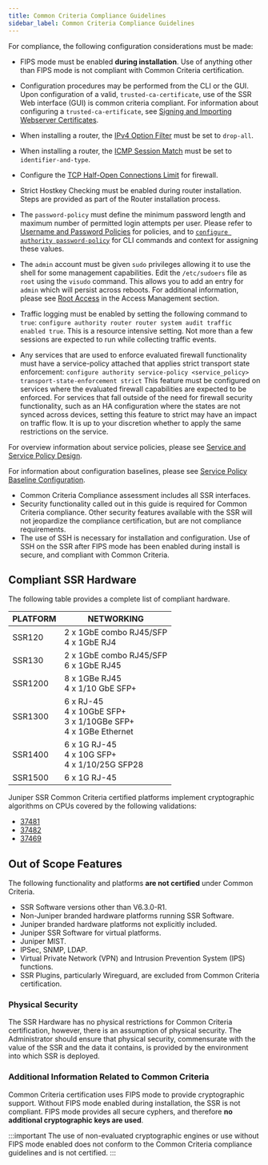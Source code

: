 ```yaml
---
title: Common Criteria Compliance Guidelines
sidebar_label: Common Criteria Compliance Guidelines
---
```


For compliance, the following configuration considerations must be made:
 
- FIPS mode must be enabled **during installation**. Use of anything other than FIPS mode is not compliant with Common Criteria certification.
- Configuration procedures may be performed from the CLI or the GUI. Upon configuration of a valid, `trusted-ca-certificate`, use of the SSR Web interface (GUI) is common criteria compliant. For information about configuring a `trusted-ca-ertificate`, see [Signing and Importing Webserver Certificates](cc_fips_6.3.0_access_mgmt.md#signing-and-importing-webserver-certificates).
- When installing a router, the [IPv4 Option Filter](cc_fips_6.3.0_sec_firewall_filtering.md#ipv4-option-filtering) must be set to `drop-all`.
- When installing a router, the [ICMP Session Match](cc_fips_6.3.0_sec_firewall_filtering.md#icmp-type-as-a-session-attribute) must be set to `identifier-and-type`.
- Configure the [TCP Half-Open Connections Limit](cc_fips_6.3.0_sec_firewall_filtering.md#tcp-half-open-connection-limit) for firewall.
- Strict Hostkey Checking must be enabled during router installation. Steps are provided as part of the Router installation process. 
- The `password-policy` must define the minimum password length and maximum number of permitted login attempts per user. Please refer to [Username and Password Policies](cc_fips_6.3.0_config_password_policies.md) for policies, and to [`configure authority password-policy`](https://www.juniper.net/documentation/us/en/software/session-smart-router/docs/config_command_guide#configure-authority-password-policy) for CLI commands and context for assigning these values.
- The `admin` account must be given `sudo` privileges allowing it to use the shell for some management capabilities. Edit the `/etc/sudoers` file as `root` using the `visudo` command. This allows you to add an entry for `admin` which will persist across reboots. For additional information, please see [Root Access](cc_fips_6.3.0_access_mgmt.md#root-access) in the Access Management section.
- Traffic logging must be enabled by setting the following command to `true`: `configure authority router router system audit traffic enabled true`. This is a resource intensive setting. Not more than a few sessions are expected to run while collecting traffic events.

- Any services that are used to enforce evaluated firewall functionality must have a service-policy attached that applies strict transport state enforcement:
 `configure authority service-policy <service_policy> transport-state-enforcement strict`
 This feature must be configured on services where the evaluated firewall capabilities are expected to be enforced. For services that fall outside of the need for firewall security functionality, such as an HA configuration where the states are not synced across devices, setting this feature to strict may have an impact on traffic flow. It is up to your discretion whether to apply the same restrictions on the service. 

 For overview information about service policies, please see [Service and Service Policy Design](https://www.juniper.net/documentation/us/en/software/session-smart-router/docs/bcp_service_and_service_policy_design). 

 For information about configuration baselines, please see [Service Policy Baseline Configuration](https://www.juniper.net/documentation/us/en/software/session-smart-router/docs/bcp_service-policy_defaults).

- Common Criteria Compliance assessment includes all SSR interfaces.
- Security functionality called out in this guide is required for Common Criteria compliance. Other security features available with the SSR will not jeopardize the compliance certification, but are not compliance requirements. 
- The use of SSH is necessary for installation and configuration. Use of SSH on the SSR after FIPS mode has been enabled during install is secure, and compliant with Common Criteria.   

## Compliant SSR Hardware

The following table provides a complete list of compliant hardware. 

| PLATFORM | NETWORKING |
| --- | --- |
| SSR120 | 2 x 1GbE combo RJ45/SFP <br/>4 x 1GbE RJ4 |
| SSR130 | 2 x 1GbE combo RJ45/SFP <br/>6 x 1GbE RJ45 |
| SSR1200 | 8 x 1GBe RJ45 <br/>4 x 1/10 GbE SFP+ |
| SSR1300 | 6 x RJ-45 <br/>4 x 10GbE SFP+ <br/>3 x 1/10GBe SFP+ <br/>4 x 1GBe Ethernet |
| SSR1400 | 6 x 1G RJ-45 <br/>4 x 10G SFP+ <br/>4 x 1/10/25G SFP28 |
| SSR1500 | 6 x 1G RJ-45 |

Juniper SSR Common Criteria certified platforms implement cryptographic algorithms on CPUs covered by the following validations: 
- [37481](https://csrc.nist.gov/projects/cryptographic-algorithm-validation-program/details?validation=37481)
- [37482](https://csrc.nist.gov/projects/cryptographic-algorithm-validation-program/details?validation=37482)
- [37469](https://csrc.nist.gov/projects/cryptographic-algorithm-validation-program/details?validation=37469)

## Out of Scope Features

The following functionality and platforms **are not certified** under Common Criteria.

- SSR Software versions other than V6.3.0-R1. 
- Non-Juniper branded hardware platforms running SSR Software.
- Juniper branded hardware platforms not explicitly included.
- Juniper SSR Software for virtual platforms.
- Juniper MIST.
- IPSec, SNMP, LDAP.
- Virtual Private Network (VPN) and Intrusion Prevention System (IPS) functions.
- SSR Plugins, particularly Wireguard, are excluded from Common Criteria certification.  

### Physical Security

The SSR Hardware has no physical restrictions for Common Criteria certification, however, there is an assumption of physical security. The Administrator should ensure that physical security, commensurate with the value of the SSR and the data it contains, is provided by the environment into which SSR is deployed. 

### Additional Information Related to Common Criteria

Common Criteria certification uses FIPS mode to provide cryptographic support. Without FIPS mode enabled during installation, the SSR is not compliant. FIPS mode provides all secure cyphers, and therefore **no additional cryptographic keys are used**. 

:::important
The use of non-evaluated cryptographic engines or use without FIPS mode enabled does not conform to the Common Criteria compliance guidelines and is not certified.
::: 

